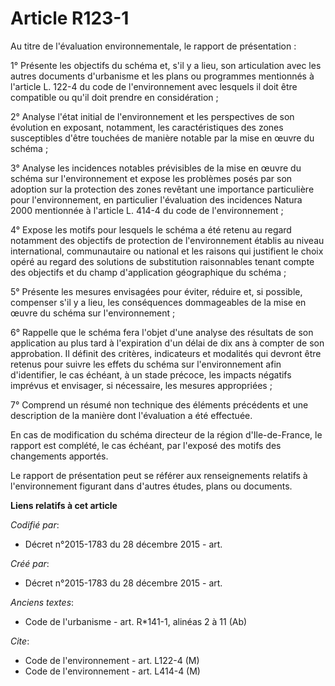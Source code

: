 # Article R123-1

Au titre de l'évaluation environnementale, le rapport de présentation :

1° Présente les objectifs du schéma et, s'il y a lieu, son articulation avec les autres documents d'urbanisme et les plans ou
programmes mentionnés à l'article L. 122-4 du code de l'environnement avec lesquels il doit être compatible ou qu'il doit
prendre en considération ;

2° Analyse l'état initial de l'environnement et les perspectives de son évolution en exposant, notamment, les
caractéristiques des zones susceptibles d'être touchées de manière notable par la mise en œuvre du schéma ;

3° Analyse les incidences notables prévisibles de la mise en œuvre du schéma sur l'environnement et expose les problèmes
posés par son adoption sur la protection des zones revêtant une importance particulière pour l'environnement, en particulier
l'évaluation des incidences Natura 2000 mentionnée à l'article L. 414-4 du code de l'environnement ;

4° Expose les motifs pour lesquels le schéma a été retenu au regard notamment des objectifs de protection de l'environnement
établis au niveau international, communautaire ou national et les raisons qui justifient le choix opéré au regard des
solutions de substitution raisonnables tenant compte des objectifs et du champ d'application géographique du schéma ;

5° Présente les mesures envisagées pour éviter, réduire et, si possible, compenser s'il y a lieu, les conséquences
dommageables de la mise en œuvre du schéma sur l'environnement ;

6° Rappelle que le schéma fera l'objet d'une analyse des résultats de son application au plus tard à l'expiration d'un délai
de dix ans à compter de son approbation. Il définit des critères, indicateurs et modalités qui devront être retenus pour
suivre les effets du schéma sur l'environnement afin d'identifier, le cas échéant, à un stade précoce, les impacts négatifs
imprévus et envisager, si nécessaire, les mesures appropriées ;

7° Comprend un résumé non technique des éléments précédents et une description de la manière dont l'évaluation a été
effectuée.

En cas de modification du schéma directeur de la région d'Ile-de-France, le rapport est complété, le cas échéant, par
l'exposé des motifs des changements apportés.

Le rapport de présentation peut se référer aux renseignements relatifs à l'environnement figurant dans d'autres études, plans
ou documents.

**Liens relatifs à cet article**

_Codifié par_:

  - Décret n°2015-1783 du 28 décembre 2015 - art.

_Créé par_:

  - Décret n°2015-1783 du 28 décembre 2015 - art.

_Anciens textes_:

  - Code de l'urbanisme - art. R*141-1, alinéas 2 à 11 (Ab)

_Cite_:

  - Code de l'environnement - art. L122-4 (M)
  - Code de l'environnement - art. L414-4 (M)
